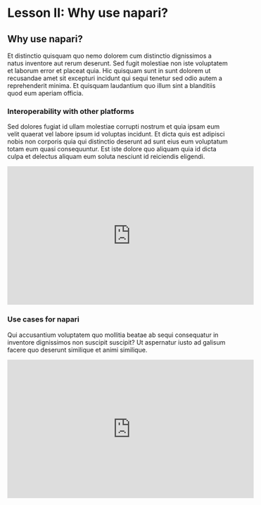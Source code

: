 Lesson II: Why use napari?
=======================

## Why use napari? 

Et distinctio quisquam quo nemo dolorem cum distinctio dignissimos a natus inventore aut rerum deserunt. Sed fugit molestiae non iste voluptatem et laborum error et placeat quia. Hic quisquam sunt in sunt dolorem ut recusandae amet sit excepturi incidunt qui sequi tenetur sed odio autem a reprehenderit minima. Et quisquam laudantium quo illum sint a blanditiis quod eum aperiam officia.

### Interoperability with other platforms

Sed dolores fugiat id ullam molestiae corrupti nostrum et quia ipsam eum velit quaerat vel labore ipsum id voluptas incidunt. Et dicta quis est adipisci nobis non corporis quia qui distinctio deserunt ad sunt eius eum voluptatum totam eum quasi consequuntur. Est iste dolore quo aliquam quia id dicta culpa et delectus aliquam eum soluta nesciunt id reiciendis eligendi.

<iframe width="560" height="315" src="https://www.youtube.com/embed/VgvDSq5aCDQ" title="YouTube video player" frameborder="0" allow="accelerometer; autoplay; clipboard-write; encrypted-media; gyroscope; picture-in-picture" allowfullscreen></iframe>

### Use cases for napari 

Qui accusantium voluptatem quo mollitia beatae ab sequi consequatur in inventore dignissimos non suscipit suscipit? Ut aspernatur iusto ad galisum facere quo deserunt similique et animi similique.

<iframe width="560" height="315" src="https://www.youtube.com/embed/Dzej2YDQM6Q" title="YouTube video player" frameborder="0" allow="accelerometer; autoplay; clipboard-write; encrypted-media; gyroscope; picture-in-picture" allowfullscreen></iframe>
